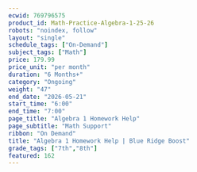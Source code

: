 ```yaml
---
ecwid: 769796575
product_id: Math-Practice-Algebra-1-25-26
robots: "noindex, follow"
layout: "single"
schedule_tags: ["On-Demand"]
subject_tags: ["Math"]
price: 179.99
price_unit: "per month"
duration: "6 Months+"
category: "Ongoing"
weight: "47"
end_date: "2026-05-21"
start_time: "6:00"
end_time: "7:00"
page_title: "Algebra 1 Homework Help"
page_subtitle: "Math Support"
ribbon: "On Demand"
title: "Algebra 1 Homework Help | Blue Ridge Boost"
grade_tags: ["7th","8th"]
featured: 162
---
```

